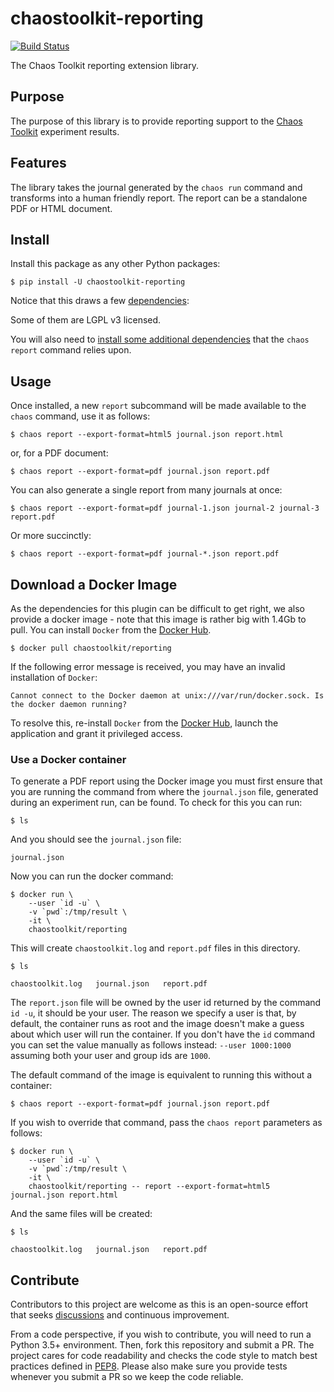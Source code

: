 # chaostoolkit-reporting

[![Build Status](https://travis-ci.org/chaostoolkit/chaostoolkit-reporting.svg?branch=master)](https://travis-ci.org/chaostoolkit/chaostoolkit-reporting)

The Chaos Toolkit reporting extension library.

## Purpose

The purpose of this library is to provide reporting support to the
[Chaos Toolkit][chaostoolkit] experiment results.

[chaostoolkit]: http://chaostoolkit.org

## Features

The library takes the journal generated by the `chaos run` command
and transforms into a human friendly report. The report can be a standalone
PDF or HTML document.

## Install

Install this package as any other Python packages:

```console
$ pip install -U chaostoolkit-reporting
```

Notice that this draws a few [dependencies][deps]:

[deps]: https://github.com/chaostoolkit/chaostoolkit-reporting/blob/master/requirements.txt

Some of them are LGPL v3 licensed.

You will also need to [install some additional dependencies](uni-install.md) that the `chaos report` command relies upon.


## Usage

Once installed, a new `report` subcommand will be made available to the
`chaos` command, use it as follows:

```console
$ chaos report --export-format=html5 journal.json report.html
```

or, for a PDF document:

```console
$ chaos report --export-format=pdf journal.json report.pdf
```

You can also generate a single report from many journals at once:

```console
$ chaos report --export-format=pdf journal-1.json journal-2 journal-3 report.pdf
```

Or more succinctly:

```console
$ chaos report --export-format=pdf journal-*.json report.pdf
```

## Download a Docker Image

As the dependencies for this plugin can be difficult to get right, we also
provide a docker image - note that this image is rather big with 1.4Gb to
pull. You can install `Docker` from the [Docker Hub][dockerhub].

[dockerhub]: https://hub.docker.com/search?q=&type=edition&offering=community

```console
$ docker pull chaostoolkit/reporting
```

If the following error message is received, you may have an invalid installation of `Docker`:

```console
Cannot connect to the Docker daemon at unix:///var/run/docker.sock. Is the docker daemon running?
```

To resolve this, re-install `Docker` from the [Docker Hub][dockerhub], launch the application and grant it privileged access.

### Use a Docker container

To generate a PDF report using the Docker image you must first ensure that you are running the command from where the `journal.json`
file, generated during an experiment run, can be found. To check for this you can run:


```console
$ ls
```

And you should see the `journal.json` file:

```
journal.json
```

Now you can run the docker command:

```console
$ docker run \
    --user `id -u` \
    -v `pwd`:/tmp/result \
    -it \
    chaostoolkit/reporting
```

This will create `chaostoolkit.log` and `report.pdf` files in this directory.

```console
$ ls
```

```
chaostoolkit.log   journal.json   report.pdf
```

The `report.json` file will be owned by the user id returned by the command `id -u`, it should
be your user. The reason we specify a user is that, by default, the container
runs as root and the image doesn't make a guess about which user will run
the container. If you don't have the `id` command you can set the value
manually as follows instead: `--user 1000:1000` assuming both your user and
group ids are `1000`.

The default command of the image is equivalent to running this without a
container:

```console
$ chaos report --export-format=pdf journal.json report.pdf
```

If you wish to override that command, pass the `chaos report` parameters as
follows:

```console
$ docker run \
    --user `id -u` \
    -v `pwd`:/tmp/result \
    -it \
    chaostoolkit/reporting -- report --export-format=html5 journal.json report.html

```

And the same files will be created:

```console
$ ls
```

```
chaostoolkit.log   journal.json   report.pdf
```

## Contribute

Contributors to this project are welcome as this is an open-source effort that
seeks [discussions][join] and continuous improvement.

[join]: https://join.chaostoolkit.org/

From a code perspective, if you wish to contribute, you will need to run a 
Python 3.5+ environment. Then, fork this repository and submit a PR. The
project cares for code readability and checks the code style to match best
practices defined in [PEP8][pep8]. Please also make sure you provide tests
whenever you submit a PR so we keep the code reliable.

[pep8]: https://pycodestyle.readthedocs.io/en/latest/

